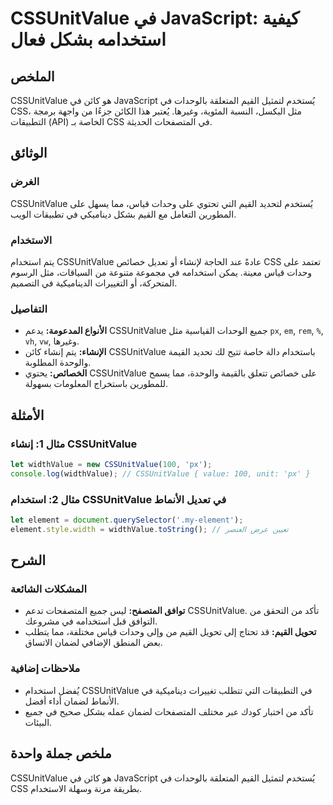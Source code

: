 <!--
Meta Description: # CSSUnitValue في JavaScript: كيفية استخدامه بشكل فعال ## الملخص CSSUnitValue هو كائن في JavaScript يُستخدم لتمثيل القيم المتعلقة بالوحدات في CSS، مثل...
Meta Keywords: cssunitvalue, القيم, javascript, css, على
-->

# CSSUnitValue في JavaScript: كيفية استخدامه بشكل فعال

## الملخص
CSSUnitValue هو كائن في JavaScript يُستخدم لتمثيل القيم المتعلقة بالوحدات في CSS، مثل البكسل، النسبة المئوية، وغيرها. يُعتبر هذا الكائن جزءًا من واجهة برمجة التطبيقات (API) الخاصة بـ CSS في المتصفحات الحديثة.

## الوثائق
### الغرض
CSSUnitValue يُستخدم لتحديد القيم التي تحتوي على وحدات قياس، مما يسهل على المطورين التعامل مع القيم بشكل ديناميكي في تطبيقات الويب.

### الاستخدام
يتم استخدام CSSUnitValue عادةً عند الحاجة لإنشاء أو تعديل خصائص CSS تعتمد على وحدات قياس معينة. يمكن استخدامه في مجموعة متنوعة من السياقات، مثل الرسوم المتحركة، أو التغييرات الديناميكية في التصميم.

### التفاصيل
- **الأنواع المدعومة:** يدعم CSSUnitValue جميع الوحدات القياسية مثل `px`, `em`, `rem`, `%`, `vh`, `vw`, وغيرها.
- **الإنشاء:** يتم إنشاء كائن CSSUnitValue باستخدام دالة خاصة تتيح لك تحديد القيمة والوحدة المطلوبة.
- **الخصائص:** يحتوي CSSUnitValue على خصائص تتعلق بالقيمة والوحدة، مما يسمح للمطورين باستخراج المعلومات بسهولة.

## الأمثلة
### مثال 1: إنشاء CSSUnitValue
```javascript
let widthValue = new CSSUnitValue(100, 'px');
console.log(widthValue); // CSSUnitValue { value: 100, unit: 'px' }
```

### مثال 2: استخدام CSSUnitValue في تعديل الأنماط
```javascript
let element = document.querySelector('.my-element');
element.style.width = widthValue.toString(); // تعيين عرض العنصر
```

## الشرح
### المشكلات الشائعة
- **توافق المتصفح:** ليس جميع المتصفحات تدعم CSSUnitValue. تأكد من التحقق من التوافق قبل استخدامه في مشروعك.
- **تحويل القيم:** قد تحتاج إلى تحويل القيم من وإلى وحدات قياس مختلفة، مما يتطلب بعض المنطق الإضافي لضمان الاتساق.

### ملاحظات إضافية
- يُفضل استخدام CSSUnitValue في التطبيقات التي تتطلب تغييرات ديناميكية في الأنماط لضمان أداء أفضل.
- تأكد من اختبار كودك عبر مختلف المتصفحات لضمان عمله بشكل صحيح في جميع البيئات.

## ملخص جملة واحدة
CSSUnitValue هو كائن في JavaScript يُستخدم لتمثيل القيم المتعلقة بالوحدات في CSS بطريقة مرنة وسهلة الاستخدام.